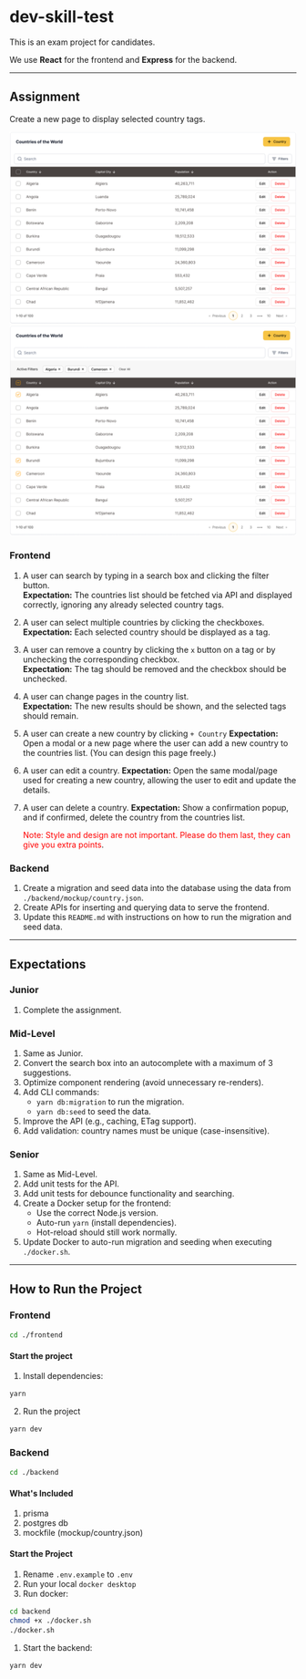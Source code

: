 # dev-skill-test

This is an exam project for candidates.

We use **React** for the frontend and **Express** for the backend.

---

## Assignment

Create a new page to display selected country tags.

![Alt text](./frontend/public/TableWithoutTag.png)
![Alt text](./frontend/public/TableWithTags.png)

### Frontend

1. A user can search by typing in a search box and clicking the filter button.  
   **Expectation:** The countries list should be fetched via API and displayed correctly, ignoring any already selected country tags.

2. A user can select multiple countries by clicking the checkboxes.  
   **Expectation:** Each selected country should be displayed as a tag.

3. A user can remove a country by clicking the `x` button on a tag or by unchecking the corresponding checkbox.  
   **Expectation:** The tag should be removed and the checkbox should be unchecked.

4. A user can change pages in the country list.  
   **Expectation:** The new results should be shown, and the selected tags should remain.

5. A user can create a new country by clicking `+ Country`
   **Expectation:** Open a modal or a new page where the user can add a new country to the countries list. (You can design this page freely.)

6. A user can edit a country.
   **Expectation:** Open the same modal/page used for creating a new country, allowing the user to edit and update the details.

7. A user can delete a country.
   **Expectation:** Show a confirmation popup, and if confirmed, delete the country from the countries list.

   <span style="color:red">Note: Style and design are not important. Please do them last, they can give you extra points</span>.

### Backend

1. Create a migration and seed data into the database using the data from `./backend/mockup/country.json`.
2. Create APIs for inserting and querying data to serve the frontend.
3. Update this `README.md` with instructions on how to run the migration and seed data.

---

## Expectations

### Junior

1. Complete the assignment.

### Mid-Level

1. Same as Junior.
2. Convert the search box into an autocomplete with a maximum of 3 suggestions.
3. Optimize component rendering (avoid unnecessary re-renders).
4. Add CLI commands:
   - `yarn db:migration` to run the migration.
   - `yarn db:seed` to seed the data.
5. Improve the API (e.g., caching, ETag support).
6. Add validation: country names must be unique (case-insensitive).

### Senior

1. Same as Mid-Level.
2. Add unit tests for the API.
3. Add unit tests for debounce functionality and searching.
4. Create a Docker setup for the frontend:
   - Use the correct Node.js version.
   - Auto-run `yarn` (install dependencies).
   - Hot-reload should still work normally.
5. Update Docker to auto-run migration and seeding when executing `./docker.sh`.

---

## How to Run the Project

### Frontend

```bash
cd ./frontend
```

#### Start the project
1) Install dependencies:
```bash
yarn
``` 

2) Run the project
```bash
yarn dev
```

### Backend
```bash
cd ./backend
```

#### What's Included
1) prisma
2) postgres db
3) mockfile (mockup/country.json)

#### Start the Project
1) Rename `.env.example` to `.env`
1) Run your local `docker desktop`
1) Run docker:
```bash
cd backend
chmod +x ./docker.sh
./docker.sh
```
1) Start the backend:
```bash
yarn dev
```